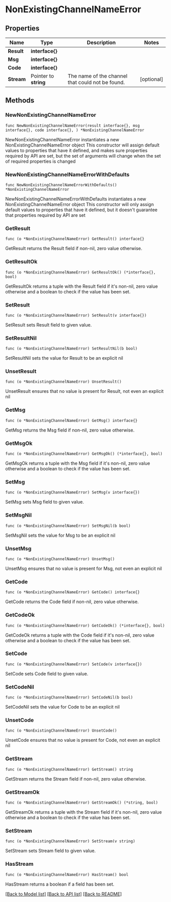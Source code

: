 # NonExistingChannelNameError

## Properties

Name | Type | Description | Notes
------------ | ------------- | ------------- | -------------
**Result** | **interface{}** |  | 
**Msg** | **interface{}** |  | 
**Code** | **interface{}** |  | 
**Stream** | Pointer to **string** | The name of the channel that could not be found.  | [optional] 

## Methods

### NewNonExistingChannelNameError

`func NewNonExistingChannelNameError(result interface{}, msg interface{}, code interface{}, ) *NonExistingChannelNameError`

NewNonExistingChannelNameError instantiates a new NonExistingChannelNameError object
This constructor will assign default values to properties that have it defined,
and makes sure properties required by API are set, but the set of arguments
will change when the set of required properties is changed

### NewNonExistingChannelNameErrorWithDefaults

`func NewNonExistingChannelNameErrorWithDefaults() *NonExistingChannelNameError`

NewNonExistingChannelNameErrorWithDefaults instantiates a new NonExistingChannelNameError object
This constructor will only assign default values to properties that have it defined,
but it doesn't guarantee that properties required by API are set

### GetResult

`func (o *NonExistingChannelNameError) GetResult() interface{}`

GetResult returns the Result field if non-nil, zero value otherwise.

### GetResultOk

`func (o *NonExistingChannelNameError) GetResultOk() (*interface{}, bool)`

GetResultOk returns a tuple with the Result field if it's non-nil, zero value otherwise
and a boolean to check if the value has been set.

### SetResult

`func (o *NonExistingChannelNameError) SetResult(v interface{})`

SetResult sets Result field to given value.


### SetResultNil

`func (o *NonExistingChannelNameError) SetResultNil(b bool)`

 SetResultNil sets the value for Result to be an explicit nil

### UnsetResult
`func (o *NonExistingChannelNameError) UnsetResult()`

UnsetResult ensures that no value is present for Result, not even an explicit nil
### GetMsg

`func (o *NonExistingChannelNameError) GetMsg() interface{}`

GetMsg returns the Msg field if non-nil, zero value otherwise.

### GetMsgOk

`func (o *NonExistingChannelNameError) GetMsgOk() (*interface{}, bool)`

GetMsgOk returns a tuple with the Msg field if it's non-nil, zero value otherwise
and a boolean to check if the value has been set.

### SetMsg

`func (o *NonExistingChannelNameError) SetMsg(v interface{})`

SetMsg sets Msg field to given value.


### SetMsgNil

`func (o *NonExistingChannelNameError) SetMsgNil(b bool)`

 SetMsgNil sets the value for Msg to be an explicit nil

### UnsetMsg
`func (o *NonExistingChannelNameError) UnsetMsg()`

UnsetMsg ensures that no value is present for Msg, not even an explicit nil
### GetCode

`func (o *NonExistingChannelNameError) GetCode() interface{}`

GetCode returns the Code field if non-nil, zero value otherwise.

### GetCodeOk

`func (o *NonExistingChannelNameError) GetCodeOk() (*interface{}, bool)`

GetCodeOk returns a tuple with the Code field if it's non-nil, zero value otherwise
and a boolean to check if the value has been set.

### SetCode

`func (o *NonExistingChannelNameError) SetCode(v interface{})`

SetCode sets Code field to given value.


### SetCodeNil

`func (o *NonExistingChannelNameError) SetCodeNil(b bool)`

 SetCodeNil sets the value for Code to be an explicit nil

### UnsetCode
`func (o *NonExistingChannelNameError) UnsetCode()`

UnsetCode ensures that no value is present for Code, not even an explicit nil
### GetStream

`func (o *NonExistingChannelNameError) GetStream() string`

GetStream returns the Stream field if non-nil, zero value otherwise.

### GetStreamOk

`func (o *NonExistingChannelNameError) GetStreamOk() (*string, bool)`

GetStreamOk returns a tuple with the Stream field if it's non-nil, zero value otherwise
and a boolean to check if the value has been set.

### SetStream

`func (o *NonExistingChannelNameError) SetStream(v string)`

SetStream sets Stream field to given value.

### HasStream

`func (o *NonExistingChannelNameError) HasStream() bool`

HasStream returns a boolean if a field has been set.


[[Back to Model list]](../README.md#documentation-for-models) [[Back to API list]](../README.md#documentation-for-api-endpoints) [[Back to README]](../README.md)



